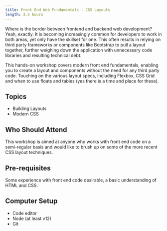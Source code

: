```yaml
---
title: Front End Web Fundamentals - CSS Layouts
length: 3.5 hours
---
```


Where is the border between frontend and backend web development? Yeah, exactly. It is becoming increasingly common for developers to work in both areas, yet only have the skillset for one. This often results in relying on third party frameworks or components like Bootstrap to pull a layout together, further weighing down the application with unnecessary code libraries and resulting technical debt.

This hands-on workshop covers modern front end fundamentals, enabling you to create a layout and components without the need for any third party code. Touching on the various layout specs, including Flexbox, CSS Grid and when to use floats and tables (yes there is a time and place for these).

<!-- excerpt -->

## Topics

- Building Layouts
- Modern CSS

## Who Should Attend

This workshop is aimed at anyone who works with front end code on a semi-regular basis and would like to brush up on some of the more recent CSS layout techniques.

## Pre-requisites

Some experience with front end code desirable, a basic understanding of HTML and CSS.

## Computer Setup

- Code editor
- Node (at least v12)
- Git